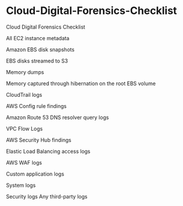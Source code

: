 # Cloud-Digital-Forensics-Checklist
Cloud Digital Forensics Checklist


All EC2 instance metadata



Amazon EBS disk snapshots



EBS disks streamed to S3



Memory dumps



Memory captured through hibernation on the root EBS volume



CloudTrail logs



AWS Config rule findings



Amazon Route 53 DNS resolver query logs



VPC Flow Logs


AWS Security Hub findings



Elastic Load Balancing access logs



AWS WAF logs



Custom application logs



System logs



Security logs
Any third-party logs
